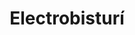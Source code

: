 ---
title: Electrobisturí
description: Para corte y cauterización; esterilizaciones; eliminación de algún órgano; corte de superficies
img: electrobisturi.jpg
---